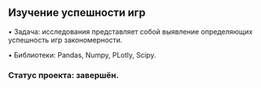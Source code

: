 ## Изучение успешности игр

• Задача: исследования представляет собой выявление определяющих успешность игр закономерности.

• Библиотеки: Pandas, Numpy, PLotly, Scipy.

### Статус проекта: завершён.
